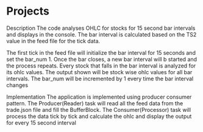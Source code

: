 # Projects
Description
The code analyses OHLC for stocks for 15 second bar intervals and displays in the console. The bar interval is calculated based on the TS2 value in the feed file for the tick data.

The first tick in the feed file will initialize the bar interval for 15 seconds and set the bar_num 1. Once the bar closes, a new bar interval will b started and the process repeats.
Every stock that falls in the bar interval is analyzed for its ohlc values. The output shown will be stock wise ohlc values for all bar intervals. The bar_num will be incremented by 1 every time the bar interval changes

Implementation
The application is implemented using producer consumer pattern.
The Producer(Reader) task will read all the feed data from the trade.json file and fill the BufferBlock.
The Consumer(Processor) task will process the data tick by tick and calculate the ohlc and display the output for every 15 second interval
